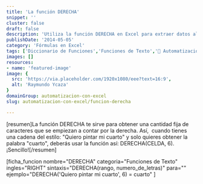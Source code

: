 ```yaml
---
title: 'La función DERECHA'
snippet: ''
cluster: false
draft: false 
description: 'Utiliza la función DERECHA en Excel para extraer datos al final de tus cadenas de texto. Descubre cómo sacarle provecho a esta función de manera práctica.'
publishDate: '2014-05-05'
category: 'Fórmulas en Excel'
tags: ['Diccionario de Funciones','Funciones de Texto','🤖 Automatización con Excel']
images: []
resources: 
- name: 'featured-image'
image: {
  src: 'https://via.placeholder.com/1920x1080/eee?text=16:9',
  alt: 'Raymundo Ycaza'
}
domainGroup: automatizacion-con-excel
slug: automatizacion-con-excel/funcion-derecha

---
```


\[resumen\]La función DERECHA te sirve para obtener una cantidad fija de caracteres que se empiezan a contar por la derecha. Así,  cuando tienes una cadena del estilo: "Quiero pintar mi cuarto" y solo quieres obtener la palabra "cuarto", deberás usar la función así: DERECHA(CELDA, 6). ¡Sencillo!\[/resumen\]

\[ficha\_funcion nombre="DERECHA" categoria="Funciones de Texto" ingles="RIGHT" sintaxis="DERECHA(rango, numero\_de\_letras)" para="" ejemplo="DERECHA('Quiero pintar mi cuarto', 6) = cuarto" \]
